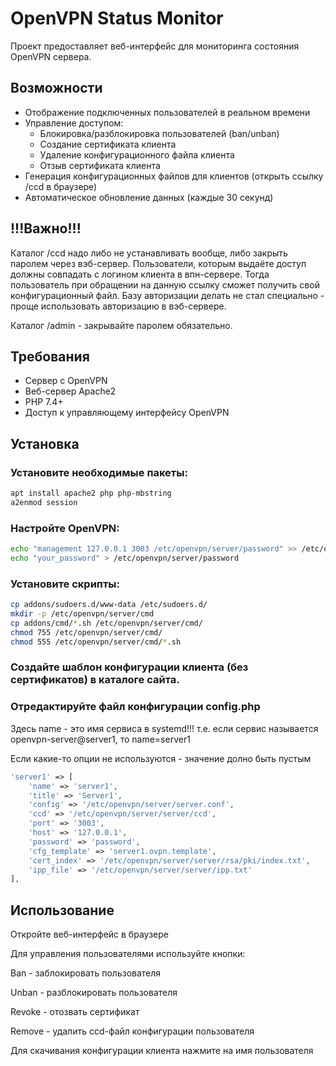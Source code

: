 # OpenVPN Status Monitor

Проект предоставляет веб-интерфейс для мониторинга состояния OpenVPN сервера.

## Возможности

- Отображение подключенных пользователей в реальном времени
- Управление доступом:
  - Блокировка/разблокировка пользователей (ban/unban)
  - Создание сертификата клиента
  - Удаление конфигурационного файла клиента
  - Отзыв сертификата клиента
- Генерация конфигурационных файлов для клиентов (открыть ссылку /ccd в браузере)
- Автоматическое обновление данных (каждые 30 секунд)

## !!!Важно!!!

Каталог /ccd надо либо не устанавливать вообще, либо закрыть паролем через вэб-сервер. 
Пользователи, которым выдаёте доступ должны совпадать с логином клиента в впн-сервере. 
Тогда пользователь при обращении на данную ссылку сможет получить свой конфигурационный файл.
Базу авторизации делать не стал специально - проще использовать авторизацию в вэб-сервере.

Каталог /admin - закрывайте паролем обязательно. 

## Требования

- Сервер с OpenVPN
- Веб-сервер Apache2
- PHP 7.4+
- Доступ к управляющему интерфейсу OpenVPN

## Установка

###  Установите необходимые пакеты:

```bash
apt install apache2 php php-mbstring
a2enmod session
```

### Настройте OpenVPN:
```bash
echo "management 127.0.0.1 3003 /etc/openvpn/server/password" >> /etc/openvpn/server/server1.conf
echo "your_password" > /etc/openvpn/server/password
```

### Установите скрипты:
```bash
cp addons/sudoers.d/www-data /etc/sudoers.d/
mkdir -p /etc/openvpn/server/cmd
cp addons/cmd/*.sh /etc/openvpn/server/cmd/
chmod 755 /etc/openvpn/server/cmd/
chmod 555 /etc/openvpn/server/cmd/*.sh
```
### Создайте шаблон конфигурации клиента (без сертификатов) в каталоге сайта.

### Отредактируйте файл конфигурации config.php

Здесь name - это имя сервиса в systemd!!! т.е. если сервис называется openvpn-server@server1, то name=server1

Если какие-то опции не используются - значение долно быть пустым

```php
'server1' => [
    'name' => 'server1',
    'title' => 'Server1',
    'config' => '/etc/openvpn/server/server.conf',
    'ccd' => '/etc/openvpn/server/server/ccd',
    'port' => '3003',
    'host' => '127.0.0.1',
    'password' => 'password',
    'cfg_template' => 'server1.ovpn.template',
    'cert_index' => '/etc/openvpn/server/server/rsa/pki/index.txt',
    'ipp_file' => '/etc/openvpn/server/server/ipp.txt'
],
```
## Использование

Откройте веб-интерфейс в браузере

Для управления пользователями используйте кнопки:

Ban - заблокировать пользователя

Unban - разблокировать пользователя

Revoke - отозвать сертификат

Remove - удалить ccd-файл конфигурации пользователя

Для скачивания конфигурации клиента нажмите на имя пользователя
